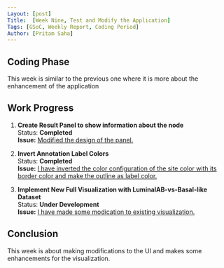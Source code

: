 ```yaml
---
Layout: [post]
Title:  [Week Nine, Test and Modify the Application]
Tags: [GSoC, Weekly Report, Coding Period]
Author: [Pritam Saha]
---
```

## Coding Phase
This week is similar to the previous one where it is more about the enhancement of the application

## Work Progress
   
1. **Create Result Panel to show information about the node**  
    Status: **Completed**  
    **Issue:** [Modified the design of the panel.](https://github.com/cannin/causalpath_cytoscape_app/issues/23)
    
2. **Invert Annotation Label Colors**  
    Status: **Completed**  
    **Issue:** [I have inverted the color configuration of the site color with its border color and make the outline as label color.](https://github.com/cannin/causalpath_cytoscape_app/issues/26)
    
3. **Implement New Full Visualization with LuminalAB-vs-Basal-like Dataset**  
    Status: **Under Development**  
    **Issue:** [I have made some modication to existing visualization.](https://github.com/cannin/causalpath_cytoscape_app/issues/25)
      

## Conclusion  

This week is about making modifications to the UI and makes some enhancements for the visualization.   





